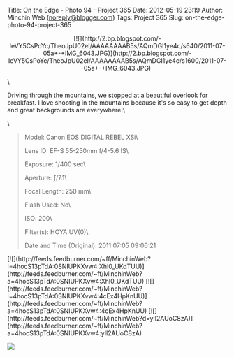 Title: On the Edge - Photo 94 - Project 365
Date: 2012-05-19 23:19
Author: Minchin Web (noreply@blogger.com)
Tags: Project 365
Slug: on-the-edge-photo-94-project-365

<div class="separator" style="clear: both; text-align: center;">

</p>
<p>
[![](http://2.bp.blogspot.com/-IeVY5CsPoYc/TheoJpU02eI/AAAAAAAAB5s/AQmDGI1ye4c/s640/2011-07-05a+-+IMG_6043.JPG)](http://2.bp.blogspot.com/-IeVY5CsPoYc/TheoJpU02eI/AAAAAAAAB5s/AQmDGI1ye4c/s1600/2011-07-05a+-+IMG_6043.JPG)

</div>

</p>
\

Driving through the mountains, we stopped at a beautiful overlook for
breakfast. I love shooting in the mountains because it's so easy to get
depth and great backgrounds are everywhere!\

\

> </p>
> <span style="color: #666666;">Model: </span>Canon EOS DIGITAL REBEL
> XSi\
>
> <span style="color: #666666;">Lens ID: </span>EF-S 55-250mm f/4-5.6
> IS\
>
> <span style="color: #666666;">Exposure: </span>1/400 sec\
>
> <span style="color: #666666;">Aperture: </span>ƒ/7.1\
>
> <span style="color: #666666;">Focal Length: </span>250 mm\
>
> <span style="color: #666666;">Flash Used: </span>No\
>
> <span style="color: #666666;">ISO: </span>200\
>
> <span style="color: #666666;">Filter(s): </span>HOYA UV(0)\
>
> <p>
> <span style="color: #666666;">Date and Time
> (Original): </span>2011:07:05 09:06:21

<div class="feedflare">

</p>
[![](http://feeds.feedburner.com/~ff/MinchinWeb?i=4hocS13pTdA:0SNIUPKXvw4:XhI0_UKdTUU)](http://feeds.feedburner.com/~ff/MinchinWeb?a=4hocS13pTdA:0SNIUPKXvw4:XhI0_UKdTUU)
[![](http://feeds.feedburner.com/~ff/MinchinWeb?i=4hocS13pTdA:0SNIUPKXvw4:4cEx4HpKnUU)](http://feeds.feedburner.com/~ff/MinchinWeb?a=4hocS13pTdA:0SNIUPKXvw4:4cEx4HpKnUU)
[![](http://feeds.feedburner.com/~ff/MinchinWeb?d=yIl2AUoC8zA)](http://feeds.feedburner.com/~ff/MinchinWeb?a=4hocS13pTdA:0SNIUPKXvw4:yIl2AUoC8zA)

<p>

</div>

![](http://feeds.feedburner.com/~r/MinchinWeb/~4/4hocS13pTdA)

</p>


